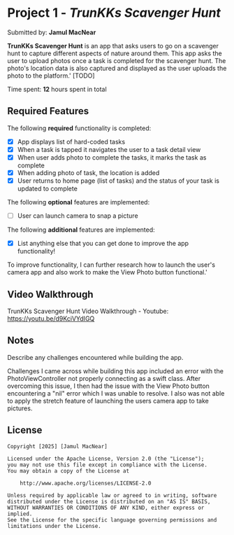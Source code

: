 # Project 1 - *TrunKKs Scavenger Hunt*

Submitted by: **Jamul MacNear**

**TrunKKs Scavenger Hunt** is an app that asks users to go on a scavenger hunt to capture different aspects of nature around them. This app asks the user to upload photos once a task is completed for the scavenger hunt. The photo's location data is also captured and displayed as the user uploads the photo to the platform.' [TODO] 

Time spent: **12** hours spent in total

## Required Features

The following **required** functionality is completed:

- [X] App displays list of hard-coded tasks
- [X] When a task is tapped it navigates the user to a task detail view
- [X] When user adds photo to complete the tasks, it marks the task as complete
- [X] When adding photo of task, the location is added
- [X] User returns to home page (list of tasks) and the status of your task is updated to complete
 
The following **optional** features are implemented:

- [ ] User can launch camera to snap a picture    

The following **additional** features are implemented:

- [X] List anything else that you can get done to improve the app functionality!

To improve functionality, I can further research how to launch the user's camera app and also work to make the View Photo button functional.'

## Video Walkthrough

TrunKKs Scavenger Hunt Video Walkthrough - Youtube: https://youtu.be/d9KciVYdIGQ

## Notes

Describe any challenges encountered while building the app.

Challenges I came across while building this app included an error with the PhotoViewController not properly connecting as a swift class. After overcoming this issue, I then had the issue with the View Photo button encountering a "nil" error which I was unable to resolve. I also was not able to apply the stretch feature of launching the users camera app to take pictures. 

## License

    Copyright [2025] [Jamul MacNear]

    Licensed under the Apache License, Version 2.0 (the "License");
    you may not use this file except in compliance with the License.
    You may obtain a copy of the License at

        http://www.apache.org/licenses/LICENSE-2.0

    Unless required by applicable law or agreed to in writing, software
    distributed under the License is distributed on an "AS IS" BASIS,
    WITHOUT WARRANTIES OR CONDITIONS OF ANY KIND, either express or implied.
    See the License for the specific language governing permissions and
    limitations under the License.
